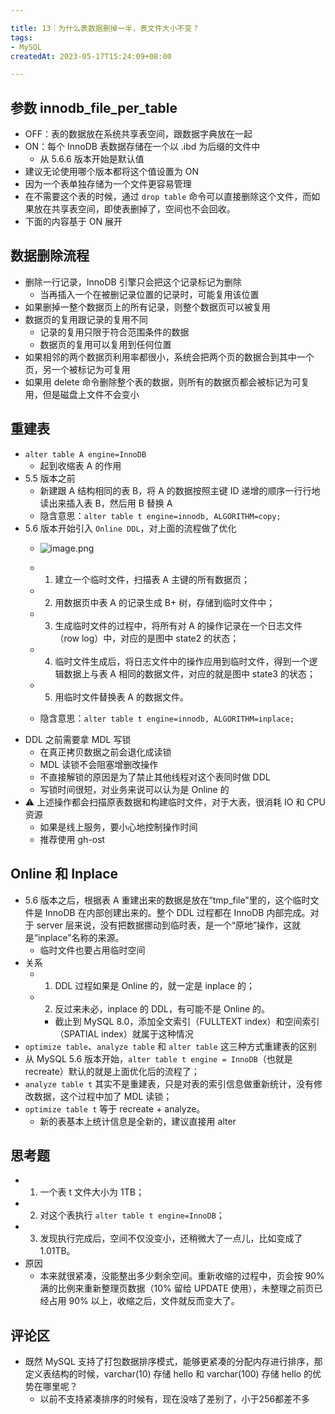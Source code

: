 ```yaml
---

title: 13｜为什么表数据删掉一半，表文件大小不变？
tags:
- MySQL
createdAt: 2023-05-17T15:24:09+08:00

---
```


## 参数 innodb_file_per_table

- OFF：表的数据放在系统共享表空间，跟数据字典放在一起
- ON：每个 InnoDB 表数据存储在一个以 .ibd 为后缀的文件中
  - 从 5.6.6 版本开始是默认值
- 建议无论使用哪个版本都将这个值设置为 ON
- 因为一个表单独存储为一个文件更容易管理
- 在不需要这个表的时候，通过 `drop table` 命令可以直接删除这个文件，而如果放在共享表空间，即使表删掉了，空间也不会回收。
- 下面的内容基于 ON 展开

## 数据删除流程

- 删除一行记录，InnoDB 引擎只会把这个记录标记为删除
  - 当再插入一个在被删记录位置的记录时，可能复用该位置
- 如果删掉一整个数据页上的所有记录，则整个数据页可以被复用
- 数据页的复用跟记录的复用不同
  - 记录的复用只限于符合范围条件的数据
  - 数据页的复用可以复用到任何位置
- 如果相邻的两个数据页利用率都很小，系统会把两个页的数据合到其中一个页，另一个被标记为可复用
- 如果用 delete 命令删除整个表的数据，则所有的数据页都会被标记为可复用，但是磁盘上文件不会变小

## 重建表

- `alter table A engine=InnoDB`
  - 起到收缩表 A 的作用
- 5.5 版本之前
  - 新建跟 A 结构相同的表 B，将 A 的数据按照主键 ID 递增的顺序一行行地读出来插入表 B，然后用 B 替换 A
  - 隐含意思：`alter table t engine=innodb, ALGORITHM=copy;`
- 5.6 版本开始引入 `Online DDL`，对上面的流程做了优化
  - ![image.png](https://cdn.jsdelivr.net/gh/11ze/static/images/mysql45-13-1.png)

  - 1. 建立一个临时文件，扫描表 A 主键的所有数据页；
  - 2. 用数据页中表 A 的记录生成 B+ 树，存储到临时文件中；
  - 3. 生成临时文件的过程中，将所有对 A 的操作记录在一个日志文件（row log）中，对应的是图中 state2 的状态；
  - 4. 临时文件生成后，将日志文件中的操作应用到临时文件，得到一个逻辑数据上与表 A 相同的数据文件，对应的就是图中 state3 的状态；
  - 5. 用临时文件替换表 A 的数据文件。
  - 隐含意思：`alter table t engine=innodb, ALGORITHM=inplace;`
- DDL 之前需要拿 MDL 写锁
  - 在真正拷贝数据之前会退化成读锁
  - MDL 读锁不会阻塞增删改操作
  - 不直接解锁的原因是为了禁止其他线程对这个表同时做 DDL
  - 写锁时间很短，对业务来说可以认为是 Online 的
- ⚠️ 上述操作都会扫描原表数据和构建临时文件，对于大表，很消耗 IO 和 CPU 资源
  - 如果是线上服务，要小心地控制操作时间
  - 推荐使用 gh-ost

## Online 和 Inplace

- 5.6 版本之后，根据表 A 重建出来的数据是放在“tmp_file”里的，这个临时文件是 InnoDB 在内部创建出来的。整个 DDL 过程都在 InnoDB 内部完成。对于 server 层来说，没有把数据挪动到临时表，是一个“原地”操作，这就是“inplace”名称的来源。
  - 临时文件也要占用临时空间
- 关系
  - 1. DDL 过程如果是 Online 的，就一定是 inplace 的；
  - 2. 反过来未必，inplace 的 DDL，有可能不是 Online 的。
      - 截止到 MySQL 8.0，添加全文索引（FULLTEXT index）和空间索引（SPATIAL index）就属于这种情况
- `optimize table`、`analyze table` 和 `alter table` 这三种方式重建表的区别
- 从 MySQL 5.6 版本开始，`alter table t engine = InnoDB`（也就是 recreate）默认的就是上面优化后的流程了；
- `analyze table t` 其实不是重建表，只是对表的索引信息做重新统计，没有修改数据，这个过程中加了 MDL 读锁；
- `optimize table t` 等于 recreate + analyze。
  - 新的表基本上统计信息是全新的，建议直接用 alter

## 思考题

- 1. 一个表 t 文件大小为 1TB；
- 2. 对这个表执行 `alter table t engine=InnoDB`；
- 3. 发现执行完成后，空间不仅没变小，还稍微大了一点儿，比如变成了 1.01TB。
- 原因
  - 本来就很紧凑，没能整出多少剩余空间。重新收缩的过程中，页会按 90% 满的比例来重新整理页数据（10% 留给 UPDATE 使用），未整理之前页已经占用 90% 以上，收缩之后，文件就反而变大了。

## 评论区

- 既然 MySQL 支持了打包数据排序模式，能够更紧凑的分配内存进行排序，那定义表结构的时候，varchar(10) 存储 hello 和 varchar(100) 存储 hello 的优势在哪里呢？
  - 以前不支持紧凑排序的时候有，现在没啥了差别了，小于256都差不多
